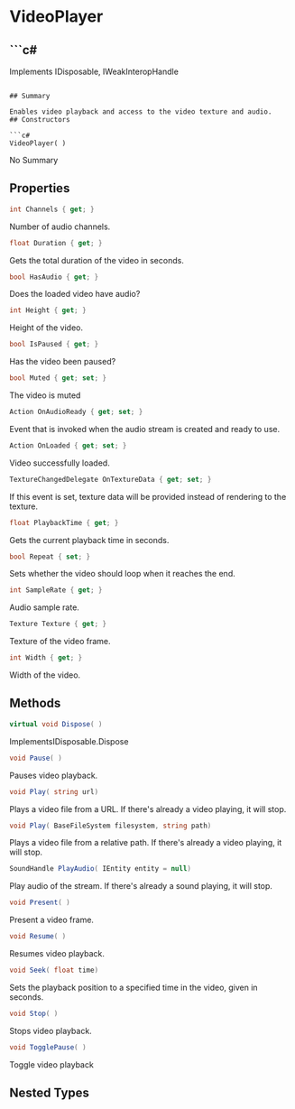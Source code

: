 # VideoPlayer

## ```c#
Implements IDisposable, IWeakInteropHandle
```

## Summary

Enables video playback and access to the video texture and audio.
## Constructors

```c#
VideoPlayer( ) 
```
No Summary
## Properties

```c#
int Channels { get; } 
```
Number of audio channels.
```c#
float Duration { get; } 
```
Gets the total duration of the video in seconds.
```c#
bool HasAudio { get; } 
```
Does the loaded video have audio?
```c#
int Height { get; } 
```
Height of the video.
```c#
bool IsPaused { get; } 
```
Has the video been paused?
```c#
bool Muted { get; set; } 
```
The video is muted
```c#
Action OnAudioReady { get; set; } 
```
Event that is invoked when the audio stream is created and ready to use.
```c#
Action OnLoaded { get; set; } 
```
Video successfully loaded.
```c#
TextureChangedDelegate OnTextureData { get; set; } 
```
If this event is set, texture data will be provided instead of rendering to the texture.
```c#
float PlaybackTime { get; } 
```
Gets the current playback time in seconds.
```c#
bool Repeat { set; } 
```
Sets whether the video should loop when it reaches the end.
```c#
int SampleRate { get; } 
```
Audio sample rate.
```c#
Texture Texture { get; } 
```
Texture of the video frame.
```c#
int Width { get; } 
```
Width of the video.
## Methods

```c#
virtual void Dispose( ) 
```
ImplementsIDisposable.Dispose
```c#
void Pause( ) 
```
Pauses video playback.
```c#
void Play( string url) 
```
Plays a video file from a URL. If there's already a video playing, it will stop.
```c#
void Play( BaseFileSystem filesystem, string path) 
```
Plays a video file from a relative path. If there's already a video playing, it will stop.
```c#
SoundHandle PlayAudio( IEntity entity = null) 
```
Play audio of the stream. If there's already a sound playing, it will stop.
```c#
void Present( ) 
```
Present a video frame.
```c#
void Resume( ) 
```
Resumes video playback.
```c#
void Seek( float time) 
```
Sets the playback position to a specified time in the video, given in seconds.
```c#
void Stop( ) 
```
Stops video playback.
```c#
void TogglePause( ) 
```
Toggle video playback
## Nested Types

